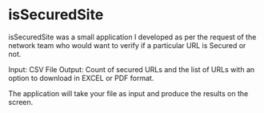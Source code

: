 # isSecuredSite

isSecuredSite was a small application I developed as per the request of the network team who would want to verify if a particular URL is Secured or not.

Input: CSV File
Output: Count of secured URLs and the list of URLs with an option to download in EXCEL or PDF format.

The application will take your file as input and produce the results on the screen.
